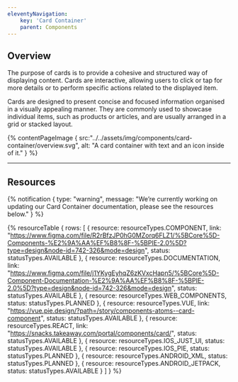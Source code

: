 ```yaml
---
eleventyNavigation:
    key: 'Card Container'
    parent: Components
---
```


## Overview

The purpose of cards is to provide a cohesive and structured way of displaying content. Cards are interactive, allowing users to click or tap for more details or to perform specific actions related to the displayed item.

Cards are designed to present concise and focused information organised in a visually appealing manner. They are commonly used to showcase individual items, such as products or articles, and are usually arranged in a grid or stacked layout.


{% contentPageImage {
    src:"../../assets/img/components/card-container/overview.svg",
    alt: "A card container with text and an icon inside of it."
} %}

---

## Resources

{% notification {
  type: "warning",
  message: "We’re currently working on updating our Card Container documentation, please see the resources below."
} %}

{% resourceTable {
    rows: [
        {
            resource: resourceTypes.COMPONENT,
            link: "https://www.figma.com/file/R2rBfzJP0hG0MZorq6FLZ1/%5BCore%5D-Components-%E2%9A%AA%EF%B8%8F-%5BPIE-2.0%5D?type=design&node-id=742-326&mode=design",
            status: statusTypes.AVAILABLE
        },
        {
            resource: resourceTypes.DOCUMENTATION,
            link: "https://www.figma.com/file/j1YKygEyhqZ6zKVxcHapn5/%5BCore%5D-Component-Documentation-%E2%9A%AA%EF%B8%8F-%5BPIE-2.0%5D?type=design&node-id=742-326&mode=design",
            status: statusTypes.AVAILABLE
        },
        {
            resource: resourceTypes.WEB_COMPONENTS,
            status: statusTypes.PLANNED
        },
        {
            resource: resourceTypes.VUE,
            link: "https://vue.pie.design/?path=/story/components-atoms--card-component",
            status: statusTypes.AVAILABLE
        },
        {
            resource: resourceTypes.REACT,
            link: "https://snacks.takeaway.com/portal/components/card/",
            status: statusTypes.AVAILABLE
        },
        {
            resource: resourceTypes.IOS_JUST_UI,
            status: statusTypes.AVAILABLE
        },
        {
            resource: resourceTypes.IOS_PIE,
            status: statusTypes.PLANNED
        },
        {
            resource: resourceTypes.ANDROID_XML,
            status: statusTypes.PLANNED
        },
        {
            resource: resourceTypes.ANDROID_JETPACK,
            status: statusTypes.AVAILABLE
        }
    ]
} %}
